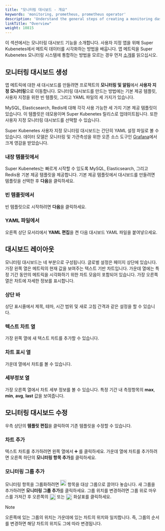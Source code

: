 ```yaml
---
title: "모니터링 대시보드 - 개요"
keywords: 'monitoring, prometheus, prometheus operator'
description: 'Understand the general steps of creating a monitoring dashboard as well as its layout.'
linkTitle: "Overview"
weight: 10815
---
```


이 섹션에서는 모니터링 대시보드 기능을 소개합니다. 사용자 지정 앱을 위해 Super Kubenetes에서 메트릭 데이터를 시각화하는 방법을 배웁니다. 앱 메트릭을 Super Kubenetes 모니터링 시스템에 통합하는 방법을 모르는 경우 먼저 [소개](../../introduction/)를 읽으십시오.

## 모니터링 대시보드 생성

앱 메트릭에 대한 새 대시보드를 만들려면 프로젝트의 **모니터링 및 알림**에서 **사용자 지정 모니터링**으로 이동합니다. 모니터링 대시보드를 만드는 방법에는 기본 제공 템플릿, 사용자 지정을 위한 빈 템플릿, 그리고 YAML 파일의 세 가지가 있습니다.

MySQL, Elasticsearch, Redis에 대해 각각 사용 가능한 세 가지 기본 제공 템플릿이 있습니다. 이 템플릿은 데모용이며 Super Kubenetes 릴리스로 업데이트됩니다. 또한 사용자 지정 모니터링 대시보드를 선택할 수 있습니다.

Super Kubenetes 사용자 지정 모니터링 대시보드는 간단히 YAML 설정 파일로 볼 수 있습니다. 데이터 모델은 모니터링 및 가관측성을 위한 오픈 소스 도구인 [Grafana](https://github.com/grafana/grafana)에서 크게 영감을 받았습니다.

### 내장 템플릿에서

Super Kubenetes는 빠르게 시작할 수 있도록 MySQL, Elasticsearch, 그리고 Redis용 기본 제공 템플릿을 제공합니다. 기본 제공 템플릿에서 대시보드를 만들려면 템플릿을 선택한 후 **다음**을 클릭하세요.

### 빈 템플릿에서

빈 템플릿으로 시작하려면 **다음**을 클릭하세요.

### YAML 파일에서

오른쪽 상단 모서리에서 **YAML 편집**을 켠 다음 대시보드 YAML 파일을 붙여넣으세요.

## 대시보드 레이아웃

모니터링 대시보드는 네 부분으로 구성됩니다. 글로벌 설정은 페이지 상단에 있습니다. 가장 왼쪽 열은 메트릭의 현재 값을 보여주는 텍스트 기반 차트입니다. 가운데 열에는 특정 기간 동안의 메트릭을 시각화하기 위한 차트 모음이 포함되어 있습니다. 가장 오른쪽 열은 차트에 자세한 정보를 표시합니다.

### 상단 바

상단 표시줄에서 제목, 테마, 시간 범위 및 새로 고침 간격과 같은 설정을 할 수 있습니다.

### 텍스트 차트 열

가장 왼쪽 열에 새 텍스트 차트를 추가할 수 있습니다.

### 차트 표시 열

가운데 열에서 차트를 볼 수 있습니다.

### 세부정보 열

가장 오른쪽 열에서 차트 세부 정보를 볼 수 있습니다. 특정 기간 내 측정항목의 **max**, **min**, **avg**, **last** 값을 보여줍니다.

## 모니터링 대시보드 수정

우측 상단의 **템플릿 편집**을 클릭하여 기존 템플릿을 수정할 수 있습니다.

### 차트 추가

텍스트 차트를 추가하려면 왼쪽 열에서 ➕ 를 클릭하세요. 가운데 열에 차트를 추가하려면 오른쪽 하단의 **모니터링 항목 추가**를 클릭하세요.

### 모니터링 그룹 추가

모니터링 항목을 그룹화하려면 <img src="/dist/assets/docs/v3.3/project-user-guide/custom-application-monitoring/visualization/overview/six-dots.png" width="20px " alt="icon" /> 항목을 대상 그룹으로 끌어다 놓습니다. 새 그룹을 추가하려면 **모니터링 그룹 추가**를 클릭하세요. 그룹 위치를 변경하려면 그룹 위로 마우스를 가져간 후 오른쪽의 <img src="/dist/assets/docs/v3.3/project-user-guide/custom-application-monitoring/visualization/overview/up-arrow.png" width="20px" align="center" /> 또는 <img src="/dist/assets/docs/v3.3/project-user-guide/custom-application-monitoring/visualization/overview/down-arrow.png" width="20px" align="center" /> 화살표를 클릭하세요.

<div className="notices note">
  <p>Note</p>
  <div>
    오른쪽에 있는 그룹의 위치는 가운데에 있는 차트의 위치와 일치합니다. 즉, 그룹의 순서를 변경하면 해당 차트의 위치도 그에 따라 변경됩니다.
  </div>
</div>

